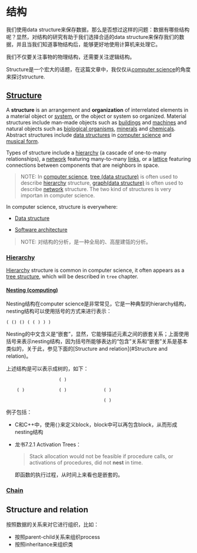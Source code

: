 # 结构

我们使用data structure来保存数据，那么是否想过这样的问题：数据有哪些结构呢？显然，对结构的研究有助于我们选择合适的data structure来保存我们的数据，并且当我们知道事物结构后，能够更好地使用计算机来处理它。

我们不仅要关注事物的物理结构，还需要关注逻辑结构。

Structure是一个宏大的话题，在这篇文章中，我仅仅从[computer science](https://en.wikipedia.org/wiki/Computer_science)的角度来探讨structure.

## [Structure](https://en.wikipedia.org/wiki/Structure)

A **structure** is an arrangement and **organization** of interrelated elements in a material object or [system](https://en.wikipedia.org/wiki/System), or the object or system so organized. Material structures include man-made objects such as [buildings](https://en.wikipedia.org/wiki/Building) and [machines](https://en.wikipedia.org/wiki/Machine) and natural objects such as [biological organisms](https://en.wikipedia.org/wiki/Organism), [minerals](https://en.wikipedia.org/wiki/Mineral) and [chemicals](https://en.wikipedia.org/wiki/Chemical_substance). Abstract structures include [data structures](https://en.wikipedia.org/wiki/Data_structure) in [computer science](https://en.wikipedia.org/wiki/Computer_science) and [musical form](https://en.wikipedia.org/wiki/Musical_form). 

Types of structure include a [hierarchy](https://en.wikipedia.org/wiki/Hierarchy) (a cascade of one-to-many relationships), a [network](https://en.wikipedia.org/wiki/Complex_network) featuring many-to-many [links](https://en.wikipedia.org/wiki/Link_(geometry)), or a [lattice](https://en.wikipedia.org/wiki/Lattice_(order)) featuring connections between components that are neighbors in space.

> NOTE: In [computer science](https://en.wikipedia.org/wiki/Computer_science), [tree (data structure)](https://en.wikipedia.org/wiki/Tree_(data_structure)) is often used to describe  [hierarchy](https://en.wikipedia.org/wiki/Hierarchy)  structure, [graph(data structure)](https://en.wikipedia.org/wiki/Graph_(abstract_data_type)) is often used to describe  [network](https://en.wikipedia.org/wiki/Complex_network) structure. The two kind of structures is very importan in computer science.

In computer science, structure is everywhere:

- [Data structure](https://en.wikipedia.org/wiki/Data_structure)

- [Software architecture](https://en.wikipedia.org/wiki/Software_architecture)

> NOTE: 对结构的分析，是一种全局的、高屋建瓴的分析。

### [Hierarchy](https://en.wikipedia.org/wiki/Hierarchical) 

[Hierarchy](https://en.wikipedia.org/wiki/Hierarchical) structure is common in computer science, it often appears as a [tree structure](https://en.wikipedia.org/wiki/Tree_structure), which will be described in `tree` chapter.

#### [Nesting (computing)](https://en.wikipedia.org/wiki/Nesting_(computing))

Nesting结构在computer science是非常常见，它是一种典型的hierarchy结构，nesting结构可以使用括号的方式来进行表示：

```
( () () ( ( ) ) )
```

Nesting的中文含义是“嵌套”，显然，它能够描述元素之间的嵌套关系；上面使用括号来表示nesting结构，因为括号所能够表达的“包含”关系和“嵌套”关系是基本类似的，关于此，参见下面的[Structure and relation](#Structure and relation)。

上述结构是可以表示成树的，如下：

```
					( )
	
    ( )				( )				 ( )
    								
    								 ( )
```

例子包括：

- C和C++中，使用`{}`来定义block，block中可以再包含block，从而形成nesting结构

- 龙书7.2.1 Activation Trees：

  > Stack allocation would not be feasible if procedure calls, or activations of procedures, did not **nest** in time. 

  即函数的执行过程，从时间上来看也是嵌套的。

### [Chain](https://en.wikipedia.org/wiki/Chain)



## Structure and relation

按照数据的关系来对它进行组织，比如：

- 按照parent-child关系来组织process
- 按照inheritance来组织类

